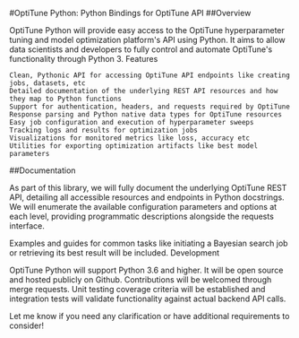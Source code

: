 #OptiTune Python: Python Bindings for OptiTune API
##Overview

OptiTune Python will provide easy access to the OptiTune hyperparameter tuning and model optimization platform's API using Python. It aims to allow data scientists and developers to fully control and automate OptiTune's functionality through Python 3.
Features

    Clean, Pythonic API for accessing OptiTune API endpoints like creating jobs, datasets, etc
    Detailed documentation of the underlying REST API resources and how they map to Python functions
    Support for authentication, headers, and requests required by OptiTune
    Response parsing and Python native data types for OptiTune resources
    Easy job configuration and execution of hyperparameter sweeps
    Tracking logs and results for optimization jobs
    Visualizations for monitored metrics like loss, accuracy etc
    Utilities for exporting optimization artifacts like best model parameters

##Documentation

As part of this library, we will fully document the underlying OptiTune REST API, detailing all accessible resources and endpoints in Python docstrings. We will enumerate the available configuration parameters and options at each level, providing programmatic descriptions alongside the requests interface.

Examples and guides for common tasks like initiating a Bayesian search job or retrieving its best result will be included.
Development

OptiTune Python will support Python 3.6 and higher. It will be open source and hosted publicly on Github. Contributions will be welcomed through merge requests. Unit testing coverage criteria will be established and integration tests will validate functionality against actual backend API calls.

Let me know if you need any clarification or have additional requirements to consider!
